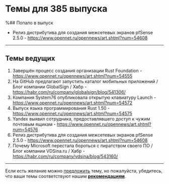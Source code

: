 # Темы для 385 выпуска

%## Попало в выпуск

- Релиз дистрибутива для создания межсетевых экранов pfSense 2.5.0 - https://www.opennet.ru/opennews/art.shtml?num=54608

---

## Темы ведущих

1. Завершён процесс создания организации Rust Foundation - https://www.opennet.ru/opennews/art.shtml?num=54555
1. На GitHub предлагают запустить каталог мобильных приложений / Блог компании GlobalSign / Хабр - https://habr.com/ru/company/globalsign/blog/541306/
1. Компания System76 опубликовала открытую клавиатуру Launch - https://www.opennet.ru/opennews/art.shtml?num=54572
1. Выпуск языка программирования Rust 1.50 - https://www.opennet.ru/opennews/art.shtml?num=54575
1. Yandex выявил сотрудника, предоставлявшего доступ к чужим почтовым ящикам - https://www.opennet.ru/opennews/art.shtml?num=54576
1. Релиз дистрибутива для создания межсетевых экранов pfSense 2.5.0 - https://www.opennet.ru/opennews/art.shtml?num=54608
1. Почему Microsoft перестала бороться с пиратством своего ПО / Блог компании VDSina.ru / Хабр - https://habr.com/ru/company/vdsina/blog/543160/

---

Если есть желание можно [предложить](themes_from_listeners.md) тему, но пожалуйста, убедитесь, что ваши темы соответствуют нашим **[рекомендациям](Recommendations_for_the_proposed_topics.md)**.

